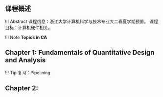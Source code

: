 ## 课程概述

!!! Abstract 
    课程信息：浙江大学计算机科学与技术专业大二春夏学期预置。
    课程目标：计算机硬件相关。

!!! Note
    **Topics in CA**

## Chapter 1: Fundamentals of Quantitative Design and Analysis


!!! Tip
    复习：Pipelining

## Chapter 2: